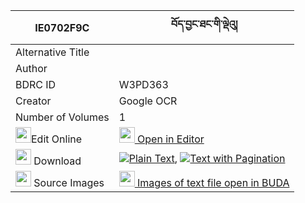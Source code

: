 |IE0702F9C|བོད་བྱང་ཐང་གི་ལྡེའུ། 
| --- | --- 
|Alternative Title |
|Author | 
|BDRC ID | W3PD363
|Creator | Google OCR
|Number of Volumes| 1
|<img width="25" src="https://img.icons8.com/color/25/000000/edit-property.png">Edit Online| [<img width="25" src="https://avatars.githubusercontent.com/u/45091458?s=200&v=4"> Open in Editor](http://editor.openpecha.org/IE0702F9C)
|<img width="25" src="https://img.icons8.com/fluent/48/000000/download-2.png"/>  Download | [![](https://img.icons8.com/color/20/000000/txt.png)Plain Text](https://github.com/Openpecha/IE0702F9C/releases/download/v1/bo_jangtang_gi_de'u_plain_IE0702F9C.zip), [![](https://img.icons8.com/color/20/000000/txt.png)Text with Pagination](https://github.com/Openpecha/IE0702F9C/releases/download/v1/bo_jangtang_gi_de'u_pages_IE0702F9C.zip)
|<img width="25" src="https://img.icons8.com/plasticine/100/000000/pictures-folder.png"/>  Source Images | [<img width="25" src="https://library.bdrc.io/icons/BUDA-small.svg"> Images of text file open in BUDA](https://library.bdrc.io/show/bdr:W3PD363)